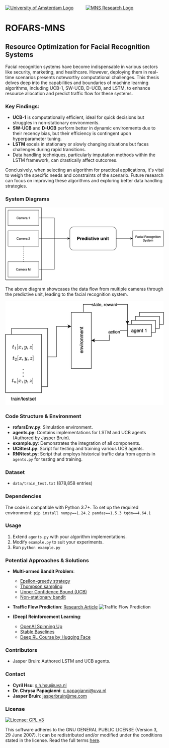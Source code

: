 
[<img width="256" src="https://www.seekpng.com/png/full/205-2051271_university-of-amsterdam-logo-university-of-amsterdam-logo.png" alt="University of Amsterdam Logo" />](https://www.uva.nl/en)
&nbsp;&nbsp;&nbsp;&nbsp;&nbsp;&nbsp;&nbsp;&nbsp;
[<img src="https://mns-research.nl/images/logo_hua931301caa9e2c039e68fbb874deb22a_17897_0x70_resize_lanczos_2.png" alt="MNS Research Logo" />](https://mns-research.nl)

# ROFARS-MNS
## Resource Optimization for Facial Recognition Systems

Facial recognition systems have become indispensable in various sectors like security, marketing, and healthcare. However, deploying them in real-time scenarios presents noteworthy computational challenges. This thesis delves deep into the capabilities and boundaries of machine learning algorithms, including UCB-1, SW-UCB, D-UCB, and LSTM, to enhance resource allocation and predict traffic flow for these systems.

### Key Findings:
- **UCB-1** is computationally efficient, ideal for quick decisions but struggles in non-stationary environments.
- **SW-UCB** and **D-UCB** perform better in dynamic environments due to their recency bias, but their efficiency is contingent upon hyperparameter tuning.
- **LSTM** excels in stationary or slowly changing situations but faces challenges during rapid transitions.
- Data handling techniques, particularly imputation methods within the LSTM framework, can drastically affect outcomes.

Conclusively, when selecting an algorithm for practical applications, it's vital to weigh the specific needs and constraints of the scenario. Future research can focus on improving these algorithms and exploring better data handling strategies.

### System Diagrams
![Data progression from multiple cameras to the facial recognition system.](images/camera.png)

The above diagram showcases the data flow from multiple cameras through the predictive unit, leading to the facial recognition system.

![Interactions between agents and the environment.](images/agentscheme.png)

### Code Structure & Environment
- **rofarsEnv.py**: Simulation environment.
- **agents.py**: Contains implementations for LSTM and UCB agents (Authored by Jasper Bruin).
- **example.py**: Demonstrates the integration of all components.
- **UCBtest.py**: Script for testing and training various UCB agents.
- **RNNtest.py**: Script that employs historical traffic data from agents in `agents.py` for testing and training.

### Dataset
- `data/train_test.txt` (878,858 entries)

### Dependencies
The code is compatible with Python 3.7+. To set up the required environment:
`pip install numpy==1.24.2 pandas==1.5.3 tqdm==4.64.1`


### Usage

1. Extend `agents.py` with your algorithm implementations.
2. Modify `example.py` to suit your experiments.
3. Run `python example.py`


### Potential Approaches & Solutions

- **Multi-armed Bandit Problem**:
    
    - [Epsilon-greedy strategy](https://gdmarmerola.github.io/ts-for-bernoulli-bandit)
    - [Thompson sampling](https://gdmarmerola.github.io/ts-for-bernoulli-bandit)
    - [Upper Confidence Bound (UCB)](https://gdmarmerola.github.io/ts-for-bernoulli-bandit)
    - [Non-stationary bandit](https://gdmarmerola.github.io/non-stationary-bandits)
- **Traffic Flow Prediction**: [Research Article](https://www.sciencedirect.com/science/article/pii/S2210537922000725) <img width="400" src="https://ars.els-cdn.com/content/image/1-s2.0-S2210537922000725-gr1_lrg.jpg" alt="Traffic Flow Prediction">
    
- **(Deep) Reinforcement Learning**:
    
    - [OpenAI Spinning Up](https://spinningup.openai.com/en/latest/)
    - [Stable Baselines](https://stable-baselines.readthedocs.io/en/master/)
    - [Deep RL Course by Hugging Face](https://huggingface.co/deep-rl-course/unit1/rl-framework)

### Contributors

- Jasper Bruin: Authored LSTM and UCB agents.

### Contact

- **Cyril Hsu**: [s.h.hsu@uva.nl](mailto:s.h.hsu@uva.nl)
- **Dr. Chrysa Papagianni**: [c.papagianni@uva.nl](mailto:c.papagianni@uva.nl)
- **Jasper Bruin**: [jasperbruin@me.com](mailto:jasperbruin@me.com)

### License

[![License: GPL v3](https://img.shields.io/badge/License-GPL%20v3-blue.svg)](https://www.gnu.org/licenses/gpl-3.0)

This software adheres to the GNU GENERAL PUBLIC LICENSE (Version 3, 29 June 2007). It can be redistributed and/or modified under the conditions stated in the license. Read the full terms [here](https://www.gnu.org/licenses/).

